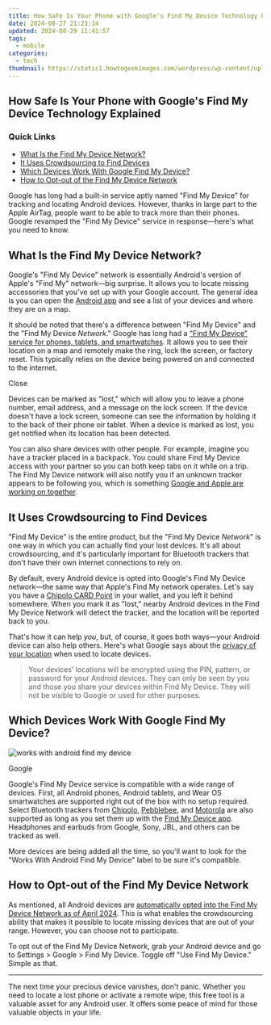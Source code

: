 ```yaml
---
title: How Safe Is Your Phone with Google's Find My Device Technology Explained
date: 2024-08-27 21:23:14
updated: 2024-08-29 11:41:57
tags:
  - mobile
categories:
  - tech
thumbnail: https://static1.howtogeekimages.com/wordpress/wp-content/uploads/2024/06/a-phone-with-the-google-find-my-device-logo-around-it-and-a-map-with-a-pin-coming-out-of-the-screen.jpg
---
```


## How Safe Is Your Phone with Google's Find My Device Technology Explained

### Quick Links

* [What Is the Find My Device Network?](https://graphic-issues.techidaily.com/swift-uninstallation-for-graphics-drivers-in-windows/)
* [It Uses Crowdsourcing to Find Devices](https://extra-lessons.techidaily.com/new-bridging-platforms-instagram-and-tik-tok-synergy-manual/)
* [Which Devices Work With Google Find My Device?](https://pokemon-go-android.techidaily.com/here-are-some-pro-tips-for-pokemon-go-pvp-battles-on-nubia-red-magic-8s-pro-drfone-by-drfone-virtual-android/)
* [How to Opt-out of the Find My Device Network](https://techidaily.com/three-solutions-to-hard-reset-lava-storm-5g-drfone-by-drfone-reset-android-reset-android/)

 Google has long had a built-in service aptly named "Find My Device" for tracking and locating Android devices. However, thanks in large part to the Apple AirTag, people want to be able to track more than their phones. Google revamped the "Find My Device" service in response—here's what you need to know.

##  What Is the Find My Device Network?

 Google's "Find My Device" network is essentially Android's version of Apple's "Find My" network—big surprise. It allows you to locate missing accessories that you've set up with your Google account. The general idea is you can open the [Android app](https://www.anrdoezrs.net/links/3607085/type/dlg/sid/UUhtgUeUpU2003802/https://play.google.com/store/apps/details?id=com.google.android.apps.adm&hl=en%5FUS) and see a list of your devices and where they are on a map.

 It should be noted that there's a difference between "Find My Device" and the "Find My Device _Network_." Google has long had a ["Find My Device" service for phones, tablets, and smartwatches](https://article-posts.techidaily.com/crafting-stunning-photography-mastering-hdr-merging-in-lightroom/). It allows you to see their location on a map and remotely make the ring, lock the screen, or factory reset. This typically relies on the device being powered on and connected to the internet.

Close 

 Devices can be marked as "lost," which will allow you to leave a phone number, email address, and a message on the lock screen. If the device doesn't have a lock screen, someone can see the information by holding it to the back of their phone oir tablet. When a device is marked as lost, you get notified when its location has been detected.

 You can also share devices with other people. For example, imagine you have a tracker placed in a backpack. You could share Find My Device access with your partner so you can both keep tabs on it while on a trip. The Find My Device network will also notify you if an unknown tracker appears to be following you, which is something [Google and Apple are working on together](https://some-approaches.techidaily.com/updated-the-comprehensive-guide-to-digital-subtitle-enhancing-platforms/).

##  It Uses Crowdsourcing to Find Devices

 "Find My Device" is the entire product, but the "Find My Device _Network_" is one way in which you can actually find your lost devices. It's all about crowdsourcing, and it's particularly important for Bluetooth trackers that don't have their own internet connections to rely on.

 By default, every Android device is opted into Google's Find My Device network—the same way that Apple's Find My network operates. Let's say you have a [Chipolo CARD Point](https://chipolo.net/en-us/products/chipolo-card-point?variant=1076044) in your wallet, and you left it behind somewhere. When you mark it as "lost," nearby Android devices in the Find My Device Network will detect the tracker, and the location will be reported back to you.

 That's how it can help _you_, but, of course, it goes both ways—your Android device can also help others. Here's what Google says about the [privacy of your location](https://security.googleblog.com/2024/04/find-my-device-network-security-privacy-protections.html) when used to locate devices.

> Your devices’ locations will be encrypted using the PIN, pattern, or password for your Android devices. They can only be seen by you and those you share your devices within Find My Device. They will not be visible to Google or used for other purposes. 

##  Which Devices Work With Google Find My Device?

![works with android find my device](https://static1.howtogeekimages.com/wordpress/wp-content/uploads/2024/06/works-with-android-find-my-device.png) 

Google

 Google's Find My Device service is compatible with a wide range of devices. First, all Android phones, Android tablets, and Wear OS smartwatches are supported right out of the box with no setup required. Select Bluetooth trackers from [Chipolo](https://facebook-video-share.techidaily.com/updated-taking-your-videos-to-the-next-level-expert-pc-methods-for-youtubers/), [Pebblebee](https://pebblebee.com/pages/google-find-my-device), and [Motorola](https://sim-unlock.techidaily.com/how-to-change-your-sim-pin-code-on-your-infinix-smart-8-hd-phone-by-drfone-android/) are also supported as long as you set them up with the [Find My Device app](https://www.anrdoezrs.net/links/3607085/type/dlg/sid/UUhtgUeUpU2003802/https://play.google.com/store/apps/details?id=com.google.android.apps.adm&hl=en%5FUS). Headphones and earbuds from Google, Sony, JBL, and others can be tracked as well.

 More devices are being added all the time, so you'll want to look for the "Works With Android Find My Device" label to be sure it's compatible.

##  How to Opt-out of the Find My Device Network

 As mentioned, all Android devices are [automatically opted into the Find My Device Network as of April 2024](https://facebook-videos.techidaily.com/revamp-your-social-media-presence-essential-online-image-makers-for-fb-covers/). This is what enables the crowdsourcing ability that makes it possible to locate missing devices that are out of your range. However, you can choose not to participate.

 To opt out of the Find My Device Network, grab your Android device and go to Settings > Google > Find My Device. Toggle off "Use Find My Device." Simple as that.

---

 The next time your precious device vanishes, don't panic. Whether you need to locate a lost phone or activate a remote wipe, this free tool is a valuable asset for any Android user. It offers some peace of mind for those valuable objects in your life.

<ins class="adsbygoogle"
     style="display:block"
     data-ad-format="autorelaxed"
     data-ad-client="ca-pub-7571918770474297"
     data-ad-slot="1223367746"></ins>



<ins class="adsbygoogle"
     style="display:block"
     data-ad-client="ca-pub-7571918770474297"
     data-ad-slot="8358498916"
     data-ad-format="auto"
     data-full-width-responsive="true"></ins>
